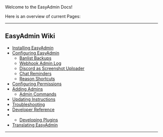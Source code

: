 Welcome to the EasyAdmin Docs!

Here is an overview of current Pages:

---
## EasyAdmin Wiki
-  [Installing EasyAdmin](install.md)
-  [Configuring EasyAdmin](config.md)
   - [Banlist Backups](backups.md)
   - [Webhook Admin Log](webhook.md)
   - [Discord as Screenshot Uploader](discord-screenshots.md)
   - [Chat Reminders](reminders.md)
   - [Reason Shortcuts](shortcuts.md)
-  [Configuring Permissions](permissions.md)
-  [Adding Admins](admins.md)
   - [Admin Commands](commands.md)
-  [Updating Instructions](updating.md)
-  [Troubleshooting](troubleshooting.md)
-  [Developer Reference](api.md)
-  - [Developing Plugins](plugins.md)
- [Translating EasyAdmin](translating.md)

---

<br>